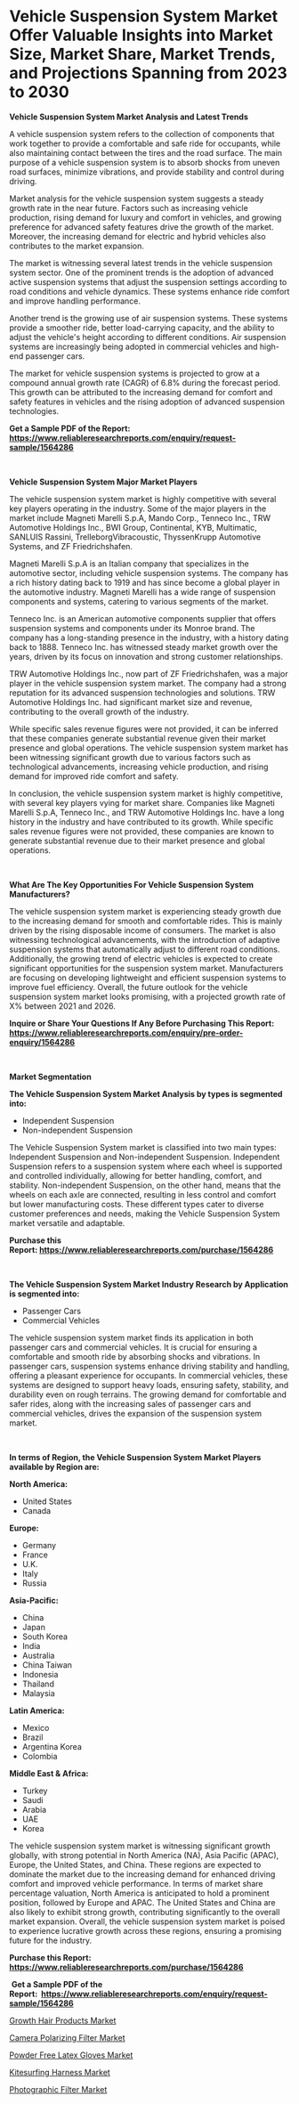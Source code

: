 <p><h1>Vehicle Suspension System Market Offer Valuable Insights into Market Size, Market Share, Market Trends, and Projections Spanning from 2023 to 2030</h1></p><p><strong>Vehicle Suspension System Market Analysis and Latest Trends</strong></p>
<p><p>A vehicle suspension system refers to the collection of components that work together to provide a comfortable and safe ride for occupants, while also maintaining contact between the tires and the road surface. The main purpose of a vehicle suspension system is to absorb shocks from uneven road surfaces, minimize vibrations, and provide stability and control during driving.</p><p>Market analysis for the vehicle suspension system suggests a steady growth rate in the near future. Factors such as increasing vehicle production, rising demand for luxury and comfort in vehicles, and growing preference for advanced safety features drive the growth of the market. Moreover, the increasing demand for electric and hybrid vehicles also contributes to the market expansion.</p><p>The market is witnessing several latest trends in the vehicle suspension system sector. One of the prominent trends is the adoption of advanced active suspension systems that adjust the suspension settings according to road conditions and vehicle dynamics. These systems enhance ride comfort and improve handling performance.</p><p>Another trend is the growing use of air suspension systems. These systems provide a smoother ride, better load-carrying capacity, and the ability to adjust the vehicle's height according to different conditions. Air suspension systems are increasingly being adopted in commercial vehicles and high-end passenger cars.</p><p>The market for vehicle suspension systems is projected to grow at a compound annual growth rate (CAGR) of 6.8% during the forecast period. This growth can be attributed to the increasing demand for comfort and safety features in vehicles and the rising adoption of advanced suspension technologies.</p></p>
<p><strong>Get a Sample PDF of the Report:&nbsp; <a href="https://www.reliableresearchreports.com/enquiry/request-sample/1564286">https://www.reliableresearchreports.com/enquiry/request-sample/1564286</a></strong></p>
<p>&nbsp;</p>
<p><strong>Vehicle Suspension System Major Market Players</strong></p>
<p><p>The vehicle suspension system market is highly competitive with several key players operating in the industry. Some of the major players in the market include Magneti Marelli S.p.A, Mando Corp., Tenneco Inc., TRW Automotive Holdings Inc., BWI Group, Continental, KYB, Multimatic, SANLUIS Rassini, TrelleborgVibracoustic, ThyssenKrupp Automotive Systems, and ZF Friedrichshafen.</p><p>Magneti Marelli S.p.A is an Italian company that specializes in the automotive sector, including vehicle suspension systems. The company has a rich history dating back to 1919 and has since become a global player in the automotive industry. Magneti Marelli has a wide range of suspension components and systems, catering to various segments of the market.</p><p>Tenneco Inc. is an American automotive components supplier that offers suspension systems and components under its Monroe brand. The company has a long-standing presence in the industry, with a history dating back to 1888. Tenneco Inc. has witnessed steady market growth over the years, driven by its focus on innovation and strong customer relationships.</p><p>TRW Automotive Holdings Inc., now part of ZF Friedrichshafen, was a major player in the vehicle suspension system market. The company had a strong reputation for its advanced suspension technologies and solutions. TRW Automotive Holdings Inc. had significant market size and revenue, contributing to the overall growth of the industry.</p><p>While specific sales revenue figures were not provided, it can be inferred that these companies generate substantial revenue given their market presence and global operations. The vehicle suspension system market has been witnessing significant growth due to various factors such as technological advancements, increasing vehicle production, and rising demand for improved ride comfort and safety.</p><p>In conclusion, the vehicle suspension system market is highly competitive, with several key players vying for market share. Companies like Magneti Marelli S.p.A, Tenneco Inc., and TRW Automotive Holdings Inc. have a long history in the industry and have contributed to its growth. While specific sales revenue figures were not provided, these companies are known to generate substantial revenue due to their market presence and global operations.</p></p>
<p>&nbsp;</p>
<p><strong>What Are The Key Opportunities For Vehicle Suspension System Manufacturers?</strong></p>
<p><p>The vehicle suspension system market is experiencing steady growth due to the increasing demand for smooth and comfortable rides. This is mainly driven by the rising disposable income of consumers. The market is also witnessing technological advancements, with the introduction of adaptive suspension systems that automatically adjust to different road conditions. Additionally, the growing trend of electric vehicles is expected to create significant opportunities for the suspension system market. Manufacturers are focusing on developing lightweight and efficient suspension systems to improve fuel efficiency. Overall, the future outlook for the vehicle suspension system market looks promising, with a projected growth rate of X% between 2021 and 2026.</p></p>
<p><strong>Inquire or Share Your Questions If Any Before Purchasing This Report: <a href="https://www.reliableresearchreports.com/enquiry/pre-order-enquiry/1564286">https://www.reliableresearchreports.com/enquiry/pre-order-enquiry/1564286</a></strong></p>
<p>&nbsp;</p>
<p><strong>Market Segmentation</strong></p>
<p><strong>The Vehicle Suspension System Market Analysis by types is segmented into:</strong></p>
<p><ul><li>Independent Suspension</li><li>Non-independent Suspension</li></ul></p>
<p><p>The Vehicle Suspension System market is classified into two main types: Independent Suspension and Non-independent Suspension. Independent Suspension refers to a suspension system where each wheel is supported and controlled individually, allowing for better handling, comfort, and stability. Non-independent Suspension, on the other hand, means that the wheels on each axle are connected, resulting in less control and comfort but lower manufacturing costs. These different types cater to diverse customer preferences and needs, making the Vehicle Suspension System market versatile and adaptable.</p></p>
<p><strong>Purchase this Report:&nbsp;<a href="https://www.reliableresearchreports.com/purchase/1564286">https://www.reliableresearchreports.com/purchase/1564286</a></strong></p>
<p>&nbsp;</p>
<p><strong>The Vehicle Suspension System Market Industry Research by Application is segmented into:</strong></p>
<p><ul><li>Passenger Cars</li><li>Commercial Vehicles</li></ul></p>
<p><p>The vehicle suspension system market finds its application in both passenger cars and commercial vehicles. It is crucial for ensuring a comfortable and smooth ride by absorbing shocks and vibrations. In passenger cars, suspension systems enhance driving stability and handling, offering a pleasant experience for occupants. In commercial vehicles, these systems are designed to support heavy loads, ensuring safety, stability, and durability even on rough terrains. The growing demand for comfortable and safer rides, along with the increasing sales of passenger cars and commercial vehicles, drives the expansion of the suspension system market.</p></p>
<p>&nbsp;</p>
<p><strong>In terms of Region, the Vehicle Suspension System Market Players available by Region are:</strong></p>
<p>
    <p> <strong> North America: </strong>
        <ul>
            <li>United States</li>
            <li>Canada</li>
        </ul>
        </p> 
    <p> <strong> Europe: </strong>
        <ul>
            <li>Germany</li>
            <li>France</li>
            <li>U.K.</li>
            <li>Italy</li>
            <li>Russia</li>
        </ul>
        </p> 
    <p> <strong> Asia-Pacific: </strong>
        <ul>
            <li>China</li>
            <li>Japan</li>
            <li>South Korea</li>
            <li>India</li>
            <li>Australia</li>
            <li>China Taiwan</li>
            <li>Indonesia</li>
            <li>Thailand</li>
            <li>Malaysia</li>
        </ul>
        </p> 
    <p> <strong> Latin America: </strong>
        <ul>
            <li>Mexico</li>
            <li>Brazil</li>
            <li>Argentina Korea</li>
            <li>Colombia</li>
        </ul>
        </p> 
    <p> <strong> Middle East & Africa: </strong>
        <ul>
            <li>Turkey</li>
            <li>Saudi</li>
            <li>Arabia</li>
            <li>UAE</li>
            <li>Korea</li>
        </ul>
    </p>
    </p>
<p><p>The vehicle suspension system market is witnessing significant growth globally, with strong potential in North America (NA), Asia Pacific (APAC), Europe, the United States, and China. These regions are expected to dominate the market due to the increasing demand for enhanced driving comfort and improved vehicle performance. In terms of market share percentage valuation, North America is anticipated to hold a prominent position, followed by Europe and APAC. The United States and China are also likely to exhibit strong growth, contributing significantly to the overall market expansion. Overall, the vehicle suspension system market is poised to experience lucrative growth across these regions, ensuring a promising future for the industry.</p></p>
<p><strong>Purchase this Report: <a href="https://www.reliableresearchreports.com/purchase/1564286">https://www.reliableresearchreports.com/purchase/1564286</a></strong></p>
<p>&nbsp;<strong>Get a Sample PDF of the Report:&nbsp;&nbsp;<a href="https://www.reliableresearchreports.com/enquiry/request-sample/1564286">https://www.reliableresearchreports.com/enquiry/request-sample/1564286</a></strong></p>
<p><strong></strong></p>
<p><p><a href="https://medium.com/@dellkoepp/growth-hair-products-market-analysis-and-sze-forecasted-for-period-from-2023-to-2030-d580e42a8b32">Growth Hair Products Market</a></p><p><a href="https://medium.com/@amyjacobi1918/decoding-camera-polarizing-filter-market-metrics-market-share-trends-and-growth-patterns-9b49a81c1e37">Camera Polarizing Filter Market</a></p><p><a href="https://medium.com/@fredyconn/powder-free-latex-gloves-market-insights-into-market-cagr-market-trends-and-growth-strategies-d23f1a362831">Powder Free Latex Gloves Market</a></p><p><a href="https://medium.com/@randyhuel1989/kitesurfing-harness-market-competitive-analysis-market-trends-and-forecast-to-2030-edf9c000fbcf">Kitesurfing Harness Market</a></p><p><a href="https://medium.com/@thadnader/photographic-filter-market-insight-market-trends-growth-forecasted-from-2023-to-2030-db91d42bf33e">Photographic Filter Market</a></p></p>